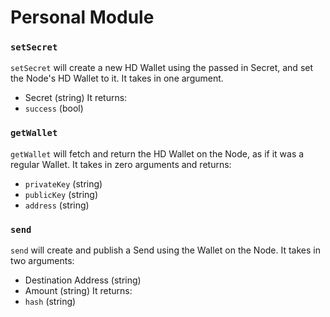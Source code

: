 # Personal Module

### `setSecret`
`setSecret` will create a new HD Wallet using the passed in Secret, and set the Node's HD Wallet to it. It takes in one argument.
- Secret (string)
It returns:
- `success` (bool)

### `getWallet`
`getWallet` will fetch and return the HD Wallet on the Node, as if it was a regular Wallet. It takes in zero arguments and returns:
- `privateKey` (string)
- `publicKey`  (string)
- `address`    (string)

### `send`
`send` will create and publish a Send using the Wallet on the Node. It takes in two arguments:
- Destination Address (string)
- Amount (string)
It returns:
- `hash` (string)
